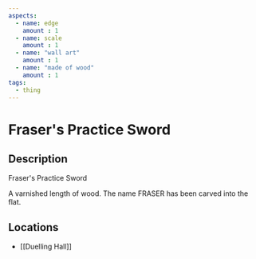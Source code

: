 ```yaml
---
aspects: 
  - name: edge
    amount : 1
  - name: scale
    amount : 1
  - name: "wall art"
    amount : 1
  - name: "made of wood"
    amount : 1
tags:
  - thing
---
```


# Fraser's Practice Sword

## Description
Fraser's Practice Sword

A varnished length of wood. The name FRASER has been carved into the flat.
## Locations
- [[Duelling Hall]]